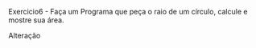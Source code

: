 Exercicio6 - Faça um Programa que peça o raio de um círculo, calcule e mostre sua área.


Alteração


